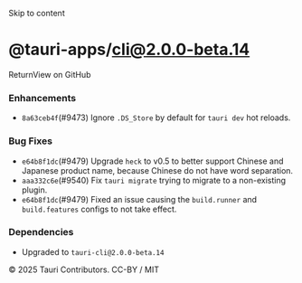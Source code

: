 Skip to content
# @tauri-apps/cli@2.0.0-beta.14
ReturnView on GitHub
### Enhancements
  * `8a63ceb4f`(#9473) Ignore `.DS_Store` by default for `tauri dev` hot reloads.


### Bug Fixes
  * `e64b8f1dc`(#9479) Upgrade `heck` to v0.5 to better support Chinese and Japanese product name, because Chinese do not have word separation.
  * `aaa332c6e`(#9540) Fix `tauri migrate` trying to migrate to a non-existing plugin.
  * `e64b8f1dc`(#9479) Fixed an issue causing the `build.runner` and `build.features` configs to not take effect.


### Dependencies
  * Upgraded to `tauri-cli@2.0.0-beta.14`


© 2025 Tauri Contributors. CC-BY / MIT
